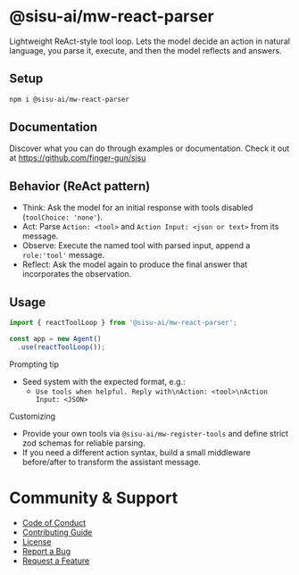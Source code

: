 # @sisu-ai/mw-react-parser

Lightweight ReAct-style tool loop. Lets the model decide an action in natural language, you parse it, execute, and then the model reflects and answers.

## Setup
```bash
npm i @sisu-ai/mw-react-parser
```

## Documentation
Discover what you can do through examples or documentation. Check it out at https://github.com/finger-gun/sisu

## Behavior (ReAct pattern)
- Think: Ask the model for an initial response with tools disabled (`toolChoice: 'none'`).
- Act: Parse `Action: <tool>` and `Action Input: <json or text>` from its message.
- Observe: Execute the named tool with parsed input, append a `role:'tool'` message.
- Reflect: Ask the model again to produce the final answer that incorporates the observation.

## Usage
```ts
import { reactToolLoop } from '@sisu-ai/mw-react-parser';

const app = new Agent()
  .use(reactToolLoop());
```

Prompting tip
- Seed system with the expected format, e.g.:
  - `Use tools when helpful. Reply with\nAction: <tool>\nAction Input: <JSON>`

Customizing
- Provide your own tools via `@sisu-ai/mw-register-tools` and define strict zod schemas for reliable parsing.
- If you need a different action syntax, build a small middleware before/after to transform the assistant message.

# Community & Support
- [Code of Conduct](https://github.com/finger-gun/sisu/blob/main/CODE_OF_CONDUCT.md)
- [Contributing Guide](https://github.com/finger-gun/sisu/blob/main/CONTRIBUTING.md)
- [License](https://github.com/finger-gun/sisu/blob/main/LICENSE)
- [Report a Bug](https://github.com/finger-gun/sisu/issues/new?template=bug_report.md)
- [Request a Feature](https://github.com/finger-gun/sisu/issues/new?template=feature_request.md)

